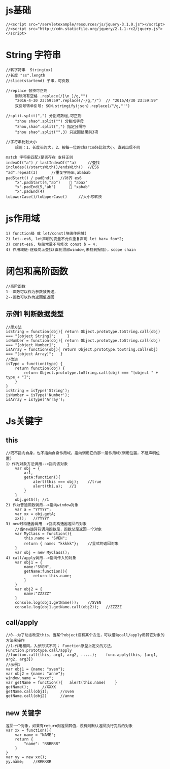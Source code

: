 
# js基础
	//<script src="/servletexample/resources/js/jquery-3.1.0.js"></script>
	//<script src="http://cdn.staticfile.org/jquery/2.1.1-rc2/jquery.js"></script>


# String 字符串
	//转字符串 	String(xx)
	//长度 "ss".length
	//slice(startend) 子串，可负数
	
	//replace 替换可正则
		删除所有空格 .replace(/[\n ]/g,"")
		"2016-4-30 23:59:59".replace(/-/g,"/")	// "2016/4/30 23:59:59"
		双引号转单引号: SON.stringify(json).replace(/"/g,"'")

	//split.split(",") 分割成数组,可正则
		"zhou shao".split("") 分割成字母
		"zhou,shao".split(",") 指定分隔符
		"zhou shao".split("",3) 只返回结果前3项

	//字符串比较大小
		规则：1、长度长的大; 2、按每一位的charCode比较大小，直到出现不同

	match 字符串匹配/是否存在 支持正则
	indexOf("a") / lastIndexOf(""a)		//查找
	includes()/startsWith()/endsWith() 	//ES6
	"ad".repeat(3)		//重复字符串,ababab
	padStart() / padEnd() 	//补齐 es6
		"x".padStart(4,"ab")	 "abax"
		"x".padEnd(5,"ab")		 "xabab"
		"x".padEnd(4)	
	toLowerCase()/toUpperCase()		//大小写转换

# js作用域
	1) function级 或 let/const(块级作用域)
	2) let--es6, let声明的变量不允许重复声明 let bar= foo*2;
	3) const-es6, 块级常量不可修改 const b = 4;
	4) 作用域链-逐级向上查找(直到顶部window,未找到报错)，scope chain

# 闭包和高阶函数
	//高阶函数
	1--函数可以作为参数被传递，
	2--函数可以作为返回值返回
## 示例1 判断数据类型
	//原方法
	isString = function(obj){ return Object.prototype.toString.call(obj) === "[object String]"; 	}
	isNumber = function(obj){ return Object.prototype.toString.call(obj) === "[object Number]"; 	}
	isArray = function(obj){ return Object.prototype.toString.call(obj) === "[object Array]"; 	}
	//改进
	isType = function(type) {
		return function(obj) {
			return Object.prototype.toString.call(obj) === "[object " + type + "]";
		}
	}
	isString = isType('String');
	isNumber = isType('Number');
	isArray = isType('Array');	
	
# Js关键字
## this
	//既不指向自身，也不指向自身作用域，指向调用它的那一层作用域(调用位置，不是声明位置)
	1）作为对象方法调用-->指向该对象
		var obj = {
			a:1,
			getA:function(){
				alert(this === obj);	//true
				alert(thi.a);	//1
			}
		}
		obj.getA();	//1
	2) 作为普通函数调用-->指向window对象
		var a = "YYYYY";
		var xx = obj.getA;
		xx();	//YYYYY
	3) new时构造器调用-->指向构造器返回的对象
		//当new运算符调用函数是，函数总是返回一个对象
		var MyClass = function(){
			this.name = "SVEN";
			return { name: "kkkkk"};	//显式的返回对象
		}
		var obj = new MyClass();
	4) call/apply调用-->指向传入的对象
		var obj1 = {
			name:"SVEN",
			getName:function(){
				return this.name;
			}
		}
		var obj2 = {
			name:"ZZZZZ"
		}
		console.log(obj1.getName());	//SVEN
		console.log(obj1.getName.call(obj2));	//ZZZZZ

## call/apply
	//0--为了动态改变this，当某个object没有某个方法，可以借助call/apply用其它对象的方法来操作
	//1-作用相同，入参形式不同； Function原型上定义的方法，Function.prototype.call/apply
	//funtion.call(this, arg1, arg2, .....);	func.apply(this, [arg1, arg2, arg3])
	//示例1
	var obj1 = {name: "sven"};
	var obj2 = {name: "anne"};
	window.name = "xxxx";
	var getName = function(){	alert(this.name)	}
	getName();		//XXXX
	getName.call(obj1);		//sven
	getName.call(obj2)		//anne

## new 关键字
	返回一个对象，如果有return则返回其值，没有则默认返回执行完后的对象
	var xx = function(){
		var name = "NAME";
		return {
			"name": "RRRRRR"
		}
	}
	var yy = new xx();
	yy.name;	//RRRRRR
